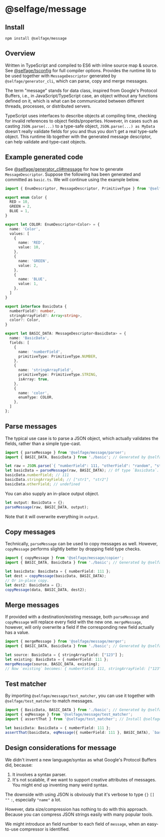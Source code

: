 # @selfage/message

## Install

`npm install @selfage/message`

## Overview

Written in TypeScript and compiled to ES6 with inline source map & source. See [@selfage/tsconfig](https://www.npmjs.com/package/@selfage/tsconfig) for full compiler options. Provides the runtime lib to be used together with `MessageDescriptor` generated by `@selfage/generator_cli`, which can parse, copy and merge messages.

The term "message" stands for data class, inspired from Google's Protocol Buffers, i.e., in JavaScript/TypeScript case, an object without any functions defined on it, which is what can be communicated between different threads, processes, or distributed servers.

TypeScript uses interfaces to describe objects at compiling time, checking for invalid references to object fields/properties. However, in cases such as casting `JSON.parse(...)` to a type-safe object, `JSON.parse(...) as MyData` doesn't really validate fields for you and thus you don't get a real type-safe object. This runtime lib together with the generated message descriptor, can help validate and type-cast objects.

## Example generated code

See [@selfage/generator_cli#message](https://github.com/selfage/generator_cli#message) for how to generate `MessageDescriptor`. Suppose the following has been generated and committed as `basic.ts`. We will continue using the example below.

```TypeScript
import { EnumDescriptor, MessageDescriptor, PrimitiveType } from '@selfage/message/descriptor';

export enum Color {
  RED = 10,
  GREEN = 2,
  BLUE = 1,
}

export let COLOR: EnumDescriptor<Color> = {
  name: 'Color',
  values: [
    {
      name: 'RED',
      value: 10,
    },
    {
      name: 'GREEN',
      value: 2,
    },
    {
      name: 'BLUE',
      value: 1,
    },
  ]
}

export interface BasicData {
  numberField?: number,
  stringArrayField?: Array<string>,
  color?: Color,
}

export let BASIC_DATA: MessageDescriptor<BasicData> = {
  name: 'BasicData',
  fields: [
    {
      name: 'numberField',
      primitiveType: PrimitiveType.NUMBER,
    },
    {
      name: 'stringArrayField',
      primitiveType: PrimitiveType.STRING,
      isArray: true,
    },
    {
      name: 'color',
      enumType: COLOR,
    },
  ]
};
```

## Parse messages

The typical use case is to parse a JSON object, which actually validates the fields, rather than a simple type-cast.

```TypeScript
import { parseMessage } from '@selfage/message/parser';
import { BASIC_DATA, BasicData } from './basic'; // Generated by @selfage/generator_cli.

let raw = JSON.parse(`{ "numberField": 111, "otherField": "random", "stringArrayField": ["str1", "str2"] }`);
let basicData = parseMessage(raw, BASIC_DATA); // Of type `BasicData`.
basicData.numberField; // 111
basicData.stringArrayField; // ["str1", "str2"]
basicData.otherField; // undefined
```

You can also supply an in-place output object.

```TypeScript
let output: BasicData = {};
parseMessage(raw, BASIC_DATA, output);
```

Note that it will overwrite everything in `output`.

## Copy messages

Technically, `parseMessage` can be used to copy messages as well. However, `copyMessage` performs slightly better by dropping field type checks.

```TypeScript
import { copyMessage } from '@selfage/message/copier';
import { BASIC_DATA, BasicData } from './basic'; // Generated by @selfage/generator_cli.

let basicData: BasicData = { numberField: 111 };
let dest = copyMessage(basicData, BASIC_DATA);
// Or in-place copy.
let dest2: BasicData = {};
copyMessage(data, BASIC_DATA, dest2);
```

## Merge messages

If provided with a destination/existing message, both `parseMessage` and `copyMessage` will replace every field with the new one. `mergeMessage`, however, will only overwrite a field if the corresponding new field actually has a value.

```TypeScript
import { mergeMessage } from '@selfage/message/merger';
import { BASIC_DATA, BasicData } from './basic'; // Generated by @selfage/generator_cli.

let source: BasicData = { stringArrayField: ["123"] };
let existing: BasicData = { numberField: 111 };
mergeMessage(source, BASIC_DATA, existing);
// Now `existing` becomes: { numberField: 111, stringArrayField: ["123"] }
```

## Test matcher

By importing `@selfage/message/test_matcher`, you can use it together with `@selfage/test_matcher` to match messages.

```TypeScript
import { BasicData, BASIC_DATA } from './basic'; // Generated by @selfage/generator_cli.
import { eqMessage } from '@selfage/message/test_matcher';
import { assertThat } from '@selfage/test_matcher'; // Install @selfage/test_matcher

let basicData: BasicData = { numberField: 111 };
assertThat(basicData, eqMessage({ numberField: 111 }, BASIC_DATA), `basicData`);
```

## Design considerations for message

We didn't invent a new language/syntax as what Google's Protocol Buffers did, because:

1. It involves a syntax parser.
1. It's not scalable, if we want to support creative attributes of messages. You might end up inventing many weird syntax.

The downside with using JSON is obviously that it's verbose to type `{}` `[]` `""` `:`, especially `"name"` a lot.

However, data size/compression has nothing to do with this approach. Because you can compress JSON strings easily with many popular tools.

We might introduce an field number to each field of `message`, when an easy-to-use compressor is identified.
